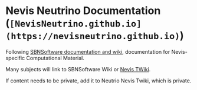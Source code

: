 # Nevis Neutrino Documentation (`[NevisNeutrino.github.io](https://nevisneutrino.github.io)`)

Following [SBNSoftware documentation and wiki](https://sbnsoftware.github.io), documentation for Nevis-specific Computational Material.

Many subjects will link to SBNSoftware Wiki or [Nevis TWiki](https://twiki.nevis.columbia.edu/twiki/bin/view/).

If content needs to be private, add it to Neutrio Nevis Twiki, which is private.
